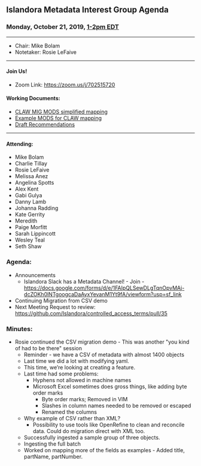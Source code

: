 ## Islandora Metadata Interest Group Agenda
### Monday, October 21, 2019, [1-2pm EDT](http://www.thetimezoneconverter.com/?t=1%20pm&tz=Toronto&)

---
* Chair: Mike Bolam
* Notetaker: Rosie LeFaive
---

#### Join Us!
* Zoom Link: https://zoom.us/j/702515720

#### Working Documents:
* [CLAW MIG MODS simplified mapping](https://docs.google.com/spreadsheets/d/18u2qFJ014IIxlVpM3JXfDEFccwBZcoFsjbBGpvL0jJI/edit#gid=0)
* [Example MODS for CLAW mapping](https://docs.google.com/spreadsheets/d/1C2Xie7HUDSgRT5v4ldoJvlNdoXz2GHAPvL3PE3TOKW8/edit#gid=1829081124)
* [Draft Recommendations](https://docs.google.com/document/d/15qSO9YcALtYSqd6CUuGx0t8FwUJ5pPwVPz0PA5rU898/edit#heading=h.f9r6knw0rjvu)
---

#### Attending:
* Mike Bolam
* Charlie Tillay
* Rosie LeFaive
* Melissa Anez
* Angelina Spotts
* Alex Kent
* Gabi Gulya
* Danny Lamb
* Johanna Radding
* Kate Gerrity
* Meredith
* Paige Morfitt
* Sarah Lippincott
* Wesley Teal
* Seth Shaw

### Agenda:
* Announcements
  * Islandora Slack has a Metadata Channel! - Join - https://docs.google.com/forms/d/e/1FAIpQLSewDLgTqnOpvMAj-dcZOKh0lNTgoogcaDaAyxYevanM1Yt9fA/viewform?usp=sf_link
* Continuing Migration from CSV demo
* Next Meeting Request to review: https://github.com/Islandora/controlled_access_terms/pull/35

### Minutes:
* Rosie continued the CSV migration demo - This was another "you kind of had to be there" session
  * Reminder - we have a CSV of metadata with almost 1400 objects
  * Last time we did a lot with modifying yaml.
  * This time, we’re looking at creating a feature.
  * Last time had some problems:
    * Hyphens not allowed in machine names
    * Microsoft Excel sometimes does gross things, like adding byte order marks
      * Byte order marks; Removed in VIM 
      * Slashes in column names needed to be removed or escaped
      * Renamed the columns
  * Why example of CSV rather than XML? 
    * Possibility to use tools like OpenRefine to clean and reconcile data. Could do migration direct with XML too.
  * Successfully ingested a sample group of three objects.
  * Ingesting the full batch
  * Worked on mapping more of the fields as examples - Added title, partName, partNumber.
